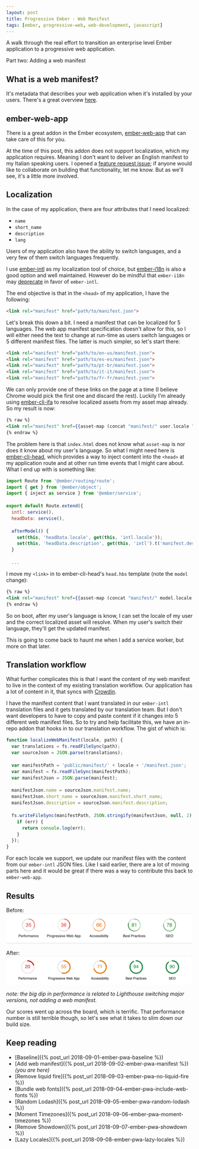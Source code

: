 ```yaml
---
layout: post
title: Progressive Ember - Web Manifest
tags: [ember, progressive-web, web-development, javascript]
---
```


A walk through the real effort to transition an enterprise level Ember application to a progressive web application.

Part two: Adding a web manifest
<!--more-->

## What is a web manifest?
It's metadata that describes your web application when it's installed by your users. There's a great overview [here](https://developers.google.com/web/fundamentals/web-app-manifest/#top_of_page).

## ember-web-app
There is a great addon in the Ember ecosystem, [ember-web-app](https://github.com/san650/ember-web-app) that can take care of this for you.

At the time of this post, this addon does not support localization, which my application requires. Meaning I don't want to deliver an English manifest to my Italian speaking users. I opened a [feature request issue](https://github.com/san650/ember-web-app/issues/88); if anyone would like to collaborate on building that functionality, let me know. But as we'll see, it's a little more involved.

## Localization
In the case of my application, there are four attributes that I need localized:

- `name`
- `short_name`
- `description`
- `lang`

Users of my application also have the ability to switch languages, and a very few of them switch languages frequently.

I use [ember-intl](https://github.com/ember-intl/ember-intl) as my localization tool of choice, but [ember-i18n](https://github.com/jamesarosen/ember-i18n) is also a good option and well maintained. However do be mindful that `ember-i18n` may [deprecate](https://github.com/jamesarosen/ember-i18n/issues/481) in favor of `ember-intl`.

The end objective is that in the `<head>` of my application, I have the following:

```html
<link rel="manifest" href="path/to/manifest.json">
```

Let's break this down a bit. I need a manifest that can be localized for 5 languages. The web app manifest specification doesn't allow for this, so I will either need the text to change at run-time as users switch languages or 5 different manifest files. The latter is much simpler, so let's start there:

```html
<link rel="manifest" href="path/to/en-us/manifest.json">
<link rel="manifest" href="path/to/es-es/manifest.json">
<link rel="manifest" href="path/to/pt-br/manifest.json">
<link rel="manifest" href="path/to/it-it/manifest.json">
<link rel="manifest" href="path/to/fr-fr/manifest.json">
```

We can only provide one of these links on the page at a time (I believe Chrome would pick the first one and discard the rest). Luckily I'm already using [ember-cli-ifa](https://github.com/RuslanZavacky/ember-cli-ifa) to resolve localized assets from my asset map already. So my result is now:

```handlebars
{% raw %}
<link rel="manifest" href={{asset-map (concat "manifest/" user.locale "/manifest.json")}}>
{% endraw %}
```

The problem here is that `index.html` does not know what `asset-map` is nor does it know about my user's language. So what I might need here is [ember-cli-head](https://github.com/ronco/ember-cli-head), which provides a way to inject content into the `<head>` at my application route and at other run time events that I might care about. What I end up with is something like:

```javascript
import Route from '@ember/routing/route';
import { get } from '@ember/object';
import { inject as service } from '@ember/service';

export default Route.extend({
  intl: service(),
  headData: service(),

  afterModel() {
    set(this, 'headData.locale', get(this, 'intl.locale'));
    set(this, 'headData.description', get(this, 'intl').t('manifest.description'));
  }

  ...
```

I move my `<link>` in to ember-cli-head's `head.hbs` template (note the `model` change):

```handlebars
{% raw %}
<link rel="manifest" href={{asset-map (concat "manifest/" model.locale "/manifest.json")}}>
{% endraw %}
```

So on boot, after my user's language is know, I can set the locale of my user and the correct localized asset will resolve. When my user's switch their language, they'll get the updated manifest.

This is going to come back to haunt me when I add a service worker, but more on that later.

## Translation workflow
What further complicates this is that I want the content of my web manifest to live in the context of my existing translation workflow. Our application has a lot of content in it, that syncs with [Crowdin](https://crowdin.com/).

I have the manifest content that I want translated in our `ember-intl` translation files and it gets translated by our translation team. But I don't want developers to have to copy and paste content if it changes into 5 different web manifest files. So to try and help facilitate this, we have an in-repo addon that hooks in to our translation workflow. The gist of which is:

```javascript
function localizeWebManifest(locale, path) {
  var translations = fs.readFileSync(path);
  var sourceJson = JSON.parse(translations);

  var manifestPath = 'public/manifest/' + locale + '/manifest.json';
  var manifest = fs.readFileSync(manifestPath);
  var manifestJson = JSON.parse(manifest);

  manifestJson.name = sourceJson.manifest.name;
  manifestJson.short_name = sourceJson.manifest.short_name;
  manifestJson.description = sourceJson.manifest.description;

  fs.writeFileSync(manifestPath, JSON.stringify(manifestJson, null, 2), function (err) {
    if (err) {
      return console.log(err);
    }
  });
}
```

For each locale we support, we update our manifest files with the content from our `ember-intl` JSON files. Like I said earlier, there are a lot of moving parts here and it would be great if there was a way to contribute this back to `ember-web-app`.

## Results
Before:
![Baseline Lighthouse](/public/img/posts/20180908/baseline-lighthouse.png "Baseline - Lighthouse")

After:
![Web Manifest Lighthouse](/public/img/posts/20180909/manifest-lighthouse.png "Web Manifest - Lighthouse")

_note: the big dip in performance is related to Lighthouse switching major versions, not adding a web manifest._

Our scores went up across the board, which is terrific. That performance number is still terrible though, so let's see what it takes to slim down our build size.

## Keep reading
- [Baseline]({% post_url 2018-09-01-ember-pwa-baseline %}) 
- [Add web manifest]({% post_url 2018-09-02-ember-pwa-manifest %}) _(you are here)_
- [Remove liquid fire]({% post_url 2018-09-03-ember-pwa-no-liquid-fire %}) 
- [Bundle web fonts]({% post_url 2018-09-04-ember-pwa-include-web-fonts %})  
- [Random Lodash]({% post_url 2018-09-05-ember-pwa-random-lodash %})
- [Moment Timezones]({% post_url 2018-09-06-ember-pwa-moment-timezones %})
- [Remove Showdown]({% post_url 2018-09-07-ember-pwa-showdown %})
- [Lazy Locales]({% post_url 2018-09-08-ember-pwa-lazy-locales %})